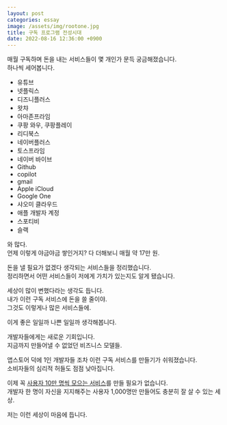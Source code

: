 ```yaml
---
layout: post
categories: essay
image: /assets/img/rootone.jpg
title: 구독 프로그램 전성시대
date: 2022-08-16 12:36:00 +0900
---
```


매월 구독하며 돈을 내는 서비스들이 몇 개인가 문득 궁금해졌습니다.  
하나씩 세어봅니다.

* 유튜브
* 넷플릭스
* 디즈니플러스
* 왓챠
* 아마존프라임
* 쿠팡 와우, 쿠팡플레이
* 리디북스
* 네이버플러스
* 토스프라임
* 네이버 바이브
* Github
* copilot
* gmail
* Apple iCloud
* Google One
* 샤오미 클라우드
* 애플 개발자 계정
* 스포티비
* 슬랙

와 많다.  
언제 이렇게 야금야금 쌓인거지?
다 더해보니 매월 약 17만 원.

돈을 낼 필요가 없겠다 생각되는 서비스들을 정리했습니다.  
정리하면서 어떤 서비스들이 저에게 가치가 있는지도 알게 됐습니다.

세상이 많이 변했다라는 생각도 듭니다.  
내가 이런 구독 서비스에 돈을 쓸 줄이야.  
그것도 이렇게나 많은 서비스들에.

이게 좋은 일일까 나쁜 일일까 생각해봅니다.

개발자들에게는 새로운 기회입니다.  
지금까지 만들어낼 수 없었던 비즈니스 모델들.

앱스토어 덕에 1인 개발자들 조차 이런 구독 서비스를 만들기가 쉬워졌습니다.  
소비자들의 심리적 허들도 점점 낮아집니다.

이제 꼭 [사용자 10만 명씩 모으는 서비스](https://brunch.co.kr/@buildingking/117)를 만들 필요가 없습니다.  
개발자 한 명이 자신을 지지해주는 사용자 1,000명만 만들어도 충분히 잘 살 수 있는 세상.  

저는 이런 세상이 마음에 듭니다.